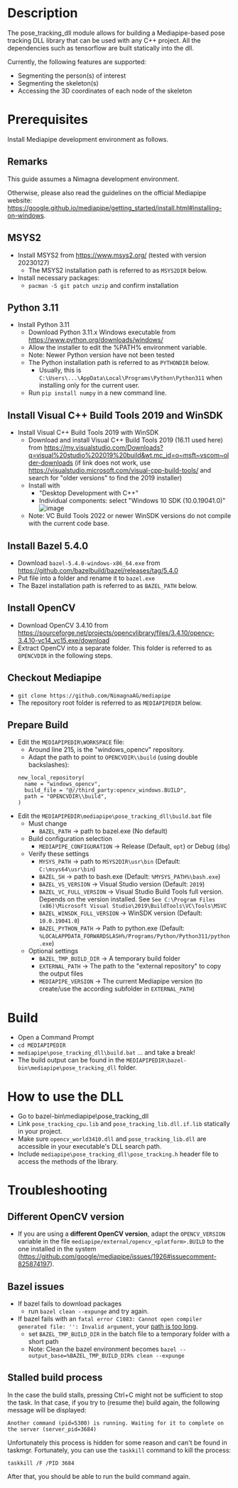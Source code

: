 # Description

The pose_tracking_dll module allows for building a Mediapipe-based pose tracking DLL library that can be used with any C++ project. All the dependencies such as tensorflow are built statically into the dll. 

Currently, the following features are supported:
- Segmenting the person(s) of interest
- Segmenting the skeleton(s)
- Accessing the 3D coordinates of each node of the skeleton

# Prerequisites

Install Mediapipe development environment as follows. 

## Remarks

This guide assumes a Nimagna development environment. 

Otherwise, please also read the guidelines on the official Mediapipe website: https://google.github.io/mediapipe/getting_started/install.html#installing-on-windows.

## MSYS2

- Install MSYS2 from https://www.msys2.org/ (tested with version 20230127)
  - The MSYS2 installation path is referred to as `MSYS2DIR` below. 
- Install necessary packages:
  - `pacman -S git patch unzip` and confirm installation
  
## Python 3.11
  
- Install Python 3.11
  - Download Python 3.11.x Windows executable from https://www.python.org/downloads/windows/
  - Allow the installer to edit the %PATH% environment variable.  
  - Note: Newer Python version have not been tested
  - The Python installation path is referred to as `PYTHONDIR` below. 
    - Usually, this is `C:\Users\...\AppData\Local\Programs\Python\Python311` when installing only for the current user.
  - Run `pip install numpy` in a new command line.
  
## Install Visual C++ Build Tools 2019 and WinSDK

- Install Visual C++ Build Tools 2019 with WinSDK
  - Download and install Visual C++ Build Tools 2019 (16.11 used here) from https://my.visualstudio.com/Downloads?q=visual%20studio%202019%20build&wt.mc_id=o~msft~vscom~older-downloads (if link does not work, use https://visualstudio.microsoft.com/visual-cpp-build-tools/ and search for "older versions" to find the 2019 installer)
  - Install with
    - "Desktop Development with C++"
    - Individual components: select "Windows 10 SDK (10.0.19041.0)"
    ![image](https://user-images.githubusercontent.com/83065859/148920359-fc5830c2-3eb1-47d4-ba33-8b1ba783b728.png)
  - Note: VC Build Tools 2022 or newer WinSDK versions do not compile with the current code base.

## Install Bazel 5.4.0

- Download `bazel-5.4.0-windows-x86_64.exe` from https://github.com/bazelbuild/bazel/releases/tag/5.4.0 
- Put file into a folder and rename it to `bazel.exe`
- The Bazel installation path is referred to as `BAZEL_PATH` below. 

## Install OpenCV

- Download OpenCV 3.4.10 from https://sourceforge.net/projects/opencvlibrary/files/3.4.10/opencv-3.4.10-vc14_vc15.exe/download 
- Extract OpenCV into a separate folder. This folder is referred to as `OPENCVDIR` in the following steps.

## Checkout Mediapipe

- `git clone https://github.com/NimagnaAG/mediapipe`
- The repository root folder is referred to as `MEDIAPIPEDIR` below.

## Prepare Build

- Edit the `MEDIAPIPEDIR\WORKSPACE` file: 
  - Around line 215, is the "windows_opencv" repository. 
  - Adapt the path to point to `OPENCVDIR\\build` (using double backslashes):
  ```
  new_local_repository(
    name = "windows_opencv",
    build_file = "@//third_party:opencv_windows.BUILD",
    path = "OPENCVDIR\\build",
  )
  ```
- Edit the `MEDIAPIPEDIR\mediapipe\pose_tracking_dll\build.bat` file
  - Must change
	- `BAZEL_PATH` -> path to bazel.exe (No default)
  - Build configuration selection
    - `MEDIAPIPE_CONFIGURATION` -> Release (Default, `opt`) or Debug (`dbg`)
  - Verify these settings
	- `MYSYS_PATH` -> path to `MSYS2DIR\usr\bin` (Default: `C:\msys64\usr\bin`)
	- `BAZEL_SH` -> path to bash.exe (Default: `%MYSYS_PATH%\bash.exe`)
	- `BAZEL_VS_VERSION` -> Visual Studio version (Default: `2019`)
	- `BAZEL_VC_FULL_VERSION` -> Visual Studio Build Tools full version. Depends on the version installed. See `See C:\Program Files (x86)\Microsoft Visual Studio\2019\BuildTools\VC\Tools\MSVC`
	- `BAZEL_WINSDK_FULL_VERSION` -> WinSDK version (Default: `10.0.19041.0`)
	- `BAZEL_PYTHON_PATH` -> Path to python.exe (Default: `%LOCALAPPDATA_FORWARDSLASH%/Programs/Python/Python311/python.exe`)
  - Optional settings
	- `BAZEL_TMP_BUILD_DIR` -> A temporary build folder
	- `EXTERNAL_PATH` -> The path to the "external repository" to copy the output files
	- `MEDIAPIPE_VERSION` -> The current Mediapipe version (to create/use the according subfolder in `EXTERNAL_PATH`)

# Build

- Open a Command Prompt
- `cd MEDIAPIPEDIR`
- `mediapipe\pose_tracking_dll\build.bat` ... and take a break!
- The build output can be found in the `MEDIAPIPEDIR\bazel-bin\mediapipe\pose_tracking_dll` folder.

# How to use the DLL

- Go to bazel-bin\mediapipe\pose_tracking_dll
- Link `pose_tracking_cpu.lib` and `pose_tracking_lib.dll.if.lib` statically in your project.
- Make sure `opencv_world3410.dll` and `pose_tracking_lib.dll` are accessible in your executable's DLL search path.
- Include `mediapipe\pose_tracking_dll\pose_tracking.h` header file to access the methods of the library.

# Troubleshooting

## Different OpenCV version
- If you are using a **different OpenCV version**, adapt the `OPENCV_VERSION` variable in the file `mediapipe/external/opencv_<platform>.BUILD` to the one installed in the system (https://github.com/google/mediapipe/issues/1926#issuecomment-825874197).

## Bazel issues

- If bazel fails to download packages
  - run `bazel clean --expunge` and try again.
- If bazel fails with an `fatal error C1083: Cannot open compiler generated file: '': Invalid argument`, your [path is too long](https://stackoverflow.com/questions/34074925/vs-2015-cannot-open-compiler-generated-file-invalid-argument). 
  - set `BAZEL_TMP_BUILD_DIR` in the batch file to a temporary folder with a short path
  - Note: Clean the bazel environment becomes `bazel --output_base=%BAZEL_TMP_BUILD_DIR% clean --expunge`

## Stalled build process

In the case the build stalls, pressing Ctrl+C might not be sufficient to stop the task. In that case, if you try to (resume the) build again,
the following message will be displayed:

```
Another command (pid=5300) is running. Waiting for it to complete on the server (server_pid=3684)
```

Unfortunately this process is hidden for some reason and can't be found in taskmgr. Fortunately, you can use the `taskkill` command to kill the process:

```
taskkill /F /PID 3684
```

After that, you should be able to run the build command again.
